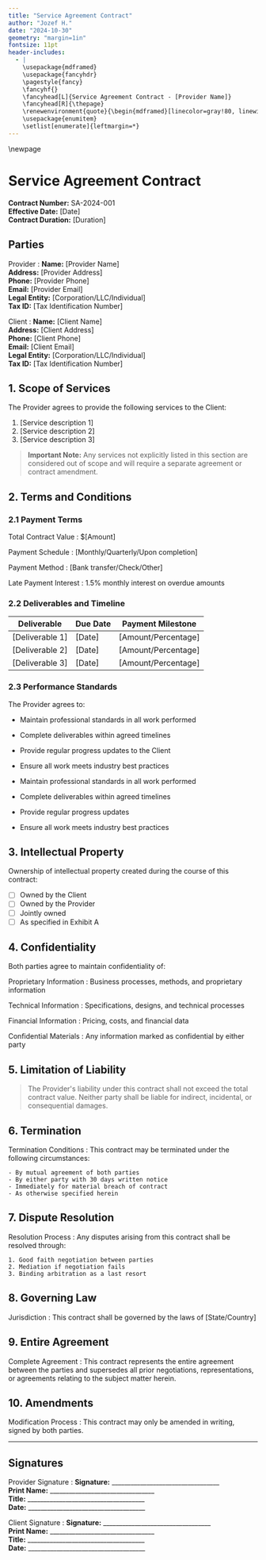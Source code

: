 ```yaml
---
title: "Service Agreement Contract"
author: "Jozef H."
date: "2024-10-30"
geometry: "margin=1in"
fontsize: 11pt
header-includes:
  - |
    \usepackage{mdframed}
    \usepackage{fancyhdr}
    \pagestyle{fancy}
    \fancyhf{}
    \fancyhead[L]{Service Agreement Contract - [Provider Name]}
    \fancyhead[R]{\thepage}
    \renewenvironment{quote}{\begin{mdframed}[linecolor=gray!80, linewidth=3pt, leftline=true, rightline=false, topline=false, bottomline=false, innertopmargin=6pt, innerbottommargin=6pt, innerleftmargin=12pt, backgroundcolor=gray!5]}{\end{mdframed}}
    \usepackage{enumitem}
    \setlist[enumerate]{leftmargin=*}
---
```


\newpage

# Service Agreement Contract

**Contract Number:** SA-2024-001  
**Effective Date:** [Date]  
**Contract Duration:** [Duration]

## Parties

Provider
: **Name:** [Provider Name]  
 **Address:** [Provider Address]  
 **Phone:** [Provider Phone]  
 **Email:** [Provider Email]  
 **Legal Entity:** [Corporation/LLC/Individual]  
 **Tax ID:** [Tax Identification Number]

Client
: **Name:** [Client Name]  
 **Address:** [Client Address]  
 **Phone:** [Client Phone]  
 **Email:** [Client Email]  
 **Legal Entity:** [Corporation/LLC/Individual]  
 **Tax ID:** [Tax Identification Number]

## 1. Scope of Services

The Provider agrees to provide the following services to the Client:

1. [Service description 1]
2. [Service description 2]
3. [Service description 3]

> **Important Note:** Any services not explicitly listed in this section are considered out of scope and will require a separate agreement or contract amendment.

## 2. Terms and Conditions

### 2.1 Payment Terms

Total Contract Value
: $[Amount]

Payment Schedule
: [Monthly/Quarterly/Upon completion]

Payment Method
: [Bank transfer/Check/Other]

Late Payment Interest
: 1.5% monthly interest on overdue amounts

### 2.2 Deliverables and Timeline

| Deliverable     | Due Date | Payment Milestone   |
| --------------- | -------- | ------------------- |
| [Deliverable 1] | [Date]   | [Amount/Percentage] |
| [Deliverable 2] | [Date]   | [Amount/Percentage] |
| [Deliverable 3] | [Date]   | [Amount/Percentage] |

### 2.3 Performance Standards

The Provider agrees to:

- Maintain professional standards in all work performed
- Complete deliverables within agreed timelines
- Provide regular progress updates to the Client
- Ensure all work meets industry best practices

- Maintain professional standards in all work performed
- Complete deliverables within agreed timelines
- Provide regular progress updates
- Ensure all work meets industry best practices

## 3. Intellectual Property

Ownership of intellectual property created during the course of this contract:

- [ ] Owned by the Client
- [ ] Owned by the Provider
- [ ] Jointly owned
- [ ] As specified in Exhibit A

## 4. Confidentiality

Both parties agree to maintain confidentiality of:

Proprietary Information
: Business processes, methods, and proprietary information

Technical Information
: Specifications, designs, and technical processes

Financial Information
: Pricing, costs, and financial data

Confidential Materials
: Any information marked as confidential by either party

## 5. Limitation of Liability

> The Provider's liability under this contract shall not exceed the total contract value. Neither party shall be liable for indirect, incidental, or consequential damages.

## 6. Termination

Termination Conditions
: This contract may be terminated under the following circumstances:

    - By mutual agreement of both parties
    - By either party with 30 days written notice
    - Immediately for material breach of contract
    - As otherwise specified herein

## 7. Dispute Resolution

Resolution Process
: Any disputes arising from this contract shall be resolved through:

    1. Good faith negotiation between parties
    2. Mediation if negotiation fails
    3. Binding arbitration as a last resort

## 8. Governing Law

Jurisdiction
: This contract shall be governed by the laws of [State/Country]

## 9. Entire Agreement

Complete Agreement
: This contract represents the entire agreement between the parties and supersedes all prior negotiations, representations, or agreements relating to the subject matter herein.

## 10. Amendments

Modification Process
: This contract may only be amended in writing, signed by both parties.

---

## Signatures

Provider Signature
: **Signature:** \_\_\_\_\_\_\_\_\_\_\_\_\_\_\_\_\_\_\_\_\_\_\_\_\_\_\_\_\_\_\_\_\_\_  
 **Print Name:** \_\_\_\_\_\_\_\_\_\_\_\_\_\_\_\_\_\_\_\_\_\_\_\_\_\_\_\_\_\_\_\_\_  
 **Title:** \_\_\_\_\_\_\_\_\_\_\_\_\_\_\_\_\_\_\_\_\_\_\_\_\_\_\_\_\_\_\_\_\_\_\_\_\_  
 **Date:** \_\_\_\_\_\_\_\_\_\_\_\_\_\_\_\_\_\_\_\_\_\_\_\_\_\_\_\_\_\_\_\_\_\_\_\_\_

Client Signature
: **Signature:** \_\_\_\_\_\_\_\_\_\_\_\_\_\_\_\_\_\_\_\_\_\_\_\_\_\_\_\_\_\_\_\_\_\_  
 **Print Name:** \_\_\_\_\_\_\_\_\_\_\_\_\_\_\_\_\_\_\_\_\_\_\_\_\_\_\_\_\_\_\_\_\_  
 **Title:** \_\_\_\_\_\_\_\_\_\_\_\_\_\_\_\_\_\_\_\_\_\_\_\_\_\_\_\_\_\_\_\_\_\_\_\_\_  
 **Date:** \_\_\_\_\_\_\_\_\_\_\_\_\_\_\_\_\_\_\_\_\_\_\_\_\_\_\_\_\_\_\_\_\_\_\_\_\_
